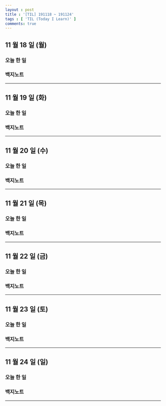 ```yaml
---
layout : post
title : '[TIL] 191118 ~ 191124'
tags : [ 'TIL (Today I Learn)' ]
comments: true
---
```


## 11 월 18 일 (월)
### 오늘 한 일

### 백지노트

---

## 11 월 19 일 (화)
### 오늘 한 일

### 백지노트

---

## 11 월 20 일 (수)
### 오늘 한 일

### 백지노트

---

## 11 월 21 일 (목)
### 오늘 한 일

### 백지노트

---

## 11 월 22 일 (금)
### 오늘 한 일

### 백지노트

---

## 11 월 23 일 (토)
### 오늘 한 일

### 백지노트

---

## 11 월 24 일 (일)
### 오늘 한 일

### 백지노트

---
